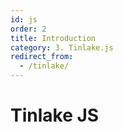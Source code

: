 ```yaml
---
id: js
order: 2
title: Introduction
category: 3. Tinlake.js
redirect_from:
  - /tinlake/
---
```


# Tinlake JS